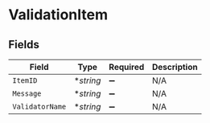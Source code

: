 # ValidationItem


## Fields

| Field              | Type               | Required           | Description        |
| ------------------ | ------------------ | ------------------ | ------------------ |
| `ItemID`           | **string*          | :heavy_minus_sign: | N/A                |
| `Message`          | **string*          | :heavy_minus_sign: | N/A                |
| `ValidatorName`    | **string*          | :heavy_minus_sign: | N/A                |